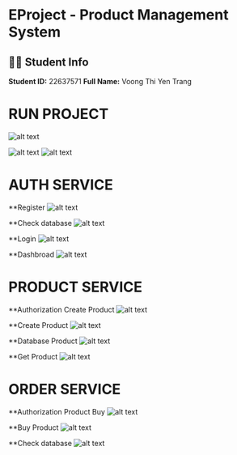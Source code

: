 # EProject - Product Management System

## 👩‍💻 Student Info
**Student ID:** 22637571 
**Full Name:** Voong Thi Yen Trang



# RUN PROJECT
![alt text](public/run.png)

![alt text](public/connect.png)
![alt text](public/showdb.png)

# AUTH SERVICE

**Register
![alt text](public/dki.png)

**Check database
![alt text](public/users.png)

**Login
![alt text](public/login.png)

**Dashbroad
![alt text](public/dashboard.png)

# PRODUCT SERVICE

**Authorization Create Product
![alt text](public/token.png)

**Create Product
![alt text](public/themsp.png)

**Database Product
![alt text](public/sp.png)

**Get Product
![alt text](public/laysp.png)

# ORDER SERVICE

**Authorization Product Buy
![alt text](public/tokenorder.png)

**Buy Product
![alt text](public/order.png)

**Check database
![alt text](public/xemorder.png)